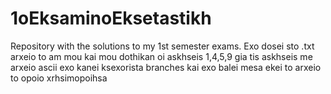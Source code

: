 # 1oEksaminoEksetastikh
Repository with the solutions to my 1st semester exams.
Exo dosei sto .txt arxeio to am mou kai mou dothikan oi askhseis 1,4,5,9
gia tis askhseis me arxeio ascii exo kanei ksexorista branches kai exo balei mesa ekei to arxeio to opoio xrhsimopoihsa
